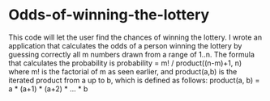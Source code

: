 # Odds-of-winning-the-lottery
This code will let the user find the chances of winning the lottery.
I wrote an application that calculates the odds of a person winning the lottery
by guessing correctly all m numbers drawn from a range of 1..n. The formula
that calculates the probability is
probability = m! / product((n-m)+1, n)
where m! is the factorial of m as seen earlier, and product(a,b) is the iterated
product from a up to b, which is defined as follows:
product(a, b) = a * (a+1) * (a+2) * ... * b
